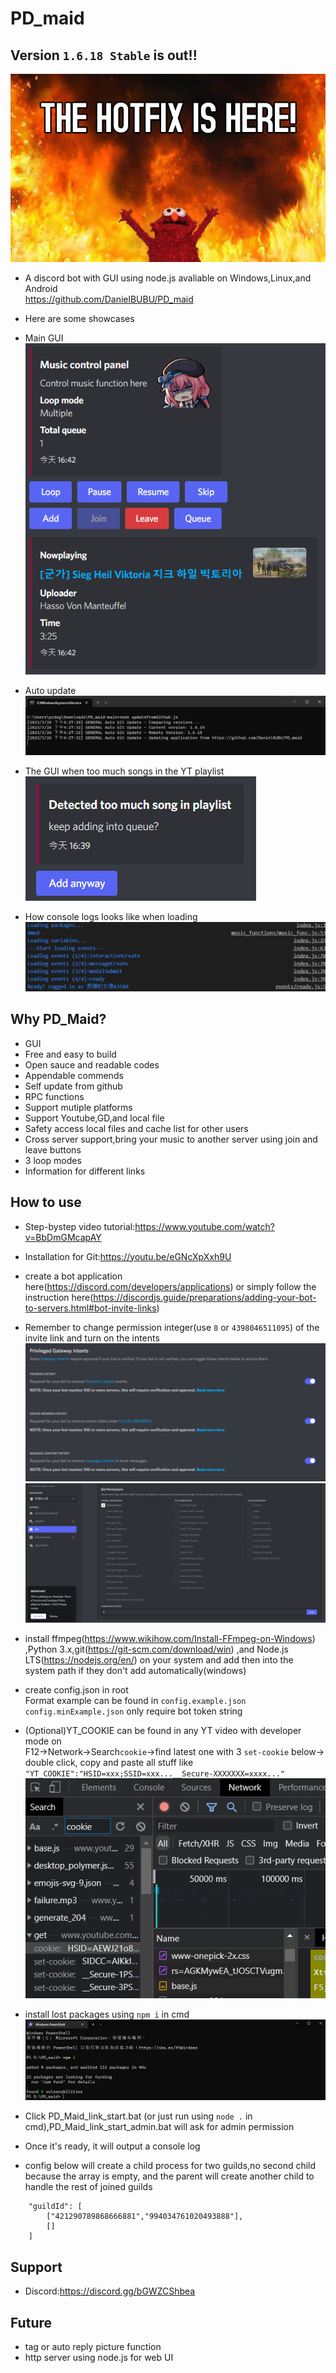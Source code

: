 # PD_maid

## Version `1.6.18 Stable` is out!!
![Banner](./readme_assets/banner.png)


- A discord bot with GUI using node.js avaliable on Windows,Linux,and Android</br>
https://github.com/DanielBUBU/PD_maid
- Here are some showcases

- Main GUI
![Main UI](./readme_assets/main_UI.png)
- Auto update
![Auto update](./readme_assets/auto-git-update.png)
- The GUI when too much songs in the YT playlist
![YTPL too much](./readme_assets/ytpl_toomuch.png)
- How console logs looks like when loading
![logs](./readme_assets/console_logs.png)

## Why PD_Maid?

- GUI
- Free and easy to build
- Open sauce and readable codes
- Appendable commends
- Self update from github
- RPC functions
- Support mutiple platforms
- Support Youtube,GD,and local file
- Safety access local files and cache list for other users
- Cross server support,bring your music to another server using join and leave buttons
- 3 loop modes
- Information for different links

## How to use

- Step-bystep video tutorial:https://www.youtube.com/watch?v=BbDmGMcapAY
- Installation for Git:https://youtu.be/eGNcXpXxh9U

- create a bot application here(https://discord.com/developers/applications)
or simply follow the instruction here(https://discordjs.guide/preparations/adding-your-bot-to-servers.html#bot-invite-links)</br>

- Remember to change permission integer(use `8` or `4398046511095`) of the invite link and turn on the intents</br>
![biscuit](./readme_assets/Intents.png)</br>
![biscuit](./readme_assets/Permission.png)</br>

- install ffmpeg(https://www.wikihow.com/Install-FFmpeg-on-Windows) ,Python 3.x,git(https://git-scm.com/download/win) ,and Node.js LTS(https://nodejs.org/en/) on your system and add then into the system path if they don't add automatically(windows)

- create config.json in root</br>
Format example can be found in `config.example.json`</br>
`config.minExample.json` only require bot token string</br>
- (Optional)YT_COOKIE can be found in any YT video with developer mode on</br>
F12->Network->Search`cookie`->find latest one with 3 `set-cookie` below-></br>
double click, copy and paste all stuff like `"YT_COOKIE":"HSID=xxx;SSID=xxx...__Secure-XXXXXXX=xxxx..."`</br>
![biscuit](./readme_assets/biscuit.png)
- install lost packages using `npm i` in cmd</br>
![npm](./readme_assets/npm.png)
- Click PD_Maid_link_start.bat (or just run using `node .` in cmd),PD_Maid_link_start_admin.bat will ask for admin permission</br>
- Once it's ready, it will output a console log</br>

- config below will create a child process for two guilds,no second child because the array is empty, and the parent will create another child to handle the rest of joined guilds</br>
````
    "guildId": [
        ["421290789868666881","994034761020493888"],
        []
    ]
````
## Support
- Discord:https://discord.gg/bGWZCShbea
## Future

- tag or auto reply picture function
- http server using node.js for web UI

